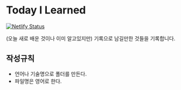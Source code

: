 # Today I Learned
[![Netlify Status](https://api.netlify.com/api/v1/badges/44c3edf1-cb2d-4924-a37f-03c0c503de15/deploy-status)](https://app.netlify.com/sites/songyunseop-til/deploys)

(오늘 새로 배운 것이나 이미 알고있지만) 기록으로 남길만한 것들을 기록합니다.

## 작성규칙

- 언어나 기술명으로 폴더를 만든다. 
- 파일명은 영어로 한다.

